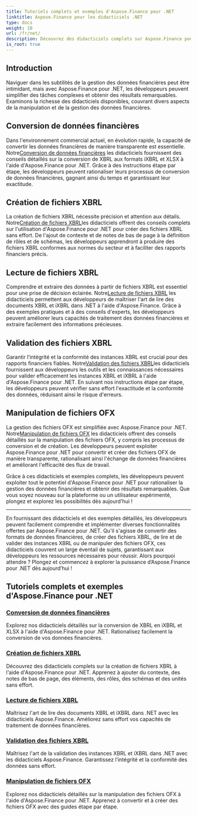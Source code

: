 ```yaml
---
title: Tutoriels complets et exemples d'Aspose.Finance pour .NET
linktitle: Aspose.Finance pour les didacticiels .NET
type: docs
weight: 10
url: /fr/net/
description: Découvrez des didacticiels complets sur Aspose.Finance pour .NET couvrant la conversion de données financières, la création, la lecture, la validation et la manipulation de fichiers OFX.
is_root: true
---
```


## Introduction

Naviguer dans les subtilités de la gestion des données financières peut être intimidant, mais avec Aspose.Finance pour .NET, les développeurs peuvent simplifier des tâches complexes et obtenir des résultats remarquables. Examinons la richesse des didacticiels disponibles, couvrant divers aspects de la manipulation et de la gestion des données financières.

## Conversion de données financières

 Dans l'environnement commercial actuel, en évolution rapide, la capacité de convertir les données financières de manière transparente est essentielle. Notre[Conversion de données financières](./financial-data-conversion/) les didacticiels fournissent des conseils détaillés sur la conversion de XBRL aux formats iXBRL et XLSX à l'aide d'Aspose.Finance pour .NET. Grâce à des instructions étape par étape, les développeurs peuvent rationaliser leurs processus de conversion de données financières, gagnant ainsi du temps et garantissant leur exactitude.

## Création de fichiers XBRL

 La création de fichiers XBRL nécessite précision et attention aux détails. Notre[Création de fichiers XBRL](./xbrl-file-creation/)les didacticiels offrent des conseils complets sur l'utilisation d'Aspose.Finance pour .NET pour créer des fichiers XBRL sans effort. De l'ajout de contexte et de notes de bas de page à la définition de rôles et de schémas, les développeurs apprendront à produire des fichiers XBRL conformes aux normes du secteur et à faciliter des rapports financiers précis.

## Lecture de fichiers XBRL

 Comprendre et extraire des données à partir de fichiers XBRL est essentiel pour une prise de décision éclairée. Notre[Lecture de fichiers XBRL](./xbrl-file-reading/) les didacticiels permettent aux développeurs de maîtriser l'art de lire des documents XBRL et iXBRL dans .NET à l'aide d'Aspose.Finance. Grâce à des exemples pratiques et à des conseils d'experts, les développeurs peuvent améliorer leurs capacités de traitement des données financières et extraire facilement des informations précieuses.

## Validation des fichiers XBRL

 Garantir l’intégrité et la conformité des instances XBRL est crucial pour des rapports financiers fiables. Notre[Validation des fichiers XBRL](./xbrl-file-validation/)les didacticiels fournissent aux développeurs les outils et les connaissances nécessaires pour valider efficacement les instances XBRL et iXBRL à l'aide d'Aspose.Finance pour .NET. En suivant nos instructions étape par étape, les développeurs peuvent vérifier sans effort l'exactitude et la conformité des données, réduisant ainsi le risque d'erreurs.

## Manipulation de fichiers OFX

 La gestion des fichiers OFX est simplifiée avec Aspose.Finance pour .NET. Notre[Manipulation de fichiers OFX](./ofx-file-manipulation/) les didacticiels offrent des conseils détaillés sur la manipulation des fichiers OFX, y compris les processus de conversion et de création. Les développeurs peuvent exploiter Aspose.Finance pour .NET pour convertir et créer des fichiers OFX de manière transparente, rationalisant ainsi l'échange de données financières et améliorant l'efficacité des flux de travail.

Grâce à ces didacticiels et exemples complets, les développeurs peuvent exploiter tout le potentiel d'Aspose.Finance pour .NET pour rationaliser la gestion des données financières et obtenir des résultats remarquables. Que vous soyez nouveau sur la plateforme ou un utilisateur expérimenté, plongez et explorez les possibilités dès aujourd'hui !

---
En fournissant des didacticiels et des exemples détaillés, les développeurs peuvent facilement comprendre et implémenter diverses fonctionnalités offertes par Aspose.Finance pour .NET. Qu'il s'agisse de convertir des formats de données financières, de créer des fichiers XBRL, de lire et de valider des instances XBRL ou de manipuler des fichiers OFX, ces didacticiels couvrent un large éventail de sujets, garantissant aux développeurs les ressources nécessaires pour réussir. Alors pourquoi attendre ? Plongez et commencez à explorer la puissance d’Aspose.Finance pour .NET dès aujourd’hui !
## Tutoriels complets et exemples d'Aspose.Finance pour .NET 
### [Conversion de données financières](./financial-data-conversion/)
Explorez nos didacticiels détaillés sur la conversion de XBRL en iXBRL et XLSX à l'aide d'Aspose.Finance pour .NET. Rationalisez facilement la conversion de vos données financières.
### [Création de fichiers XBRL](./xbrl-file-creation/)
Découvrez des didacticiels complets sur la création de fichiers XBRL à l'aide d'Aspose.Finance pour .NET. Apprenez à ajouter du contexte, des notes de bas de page, des éléments, des rôles, des schémas et des unités sans effort.
### [Lecture de fichiers XBRL](./xbrl-file-reading/)
Maîtrisez l'art de lire des documents XBRL et iXBRL dans .NET avec les didacticiels Aspose.Finance. Améliorez sans effort vos capacités de traitement de données financières.
### [Validation des fichiers XBRL](./xbrl-file-validation/)
Maîtrisez l'art de la validation des instances XBRL et iXBRL dans .NET avec les didacticiels Aspose.Finance. Garantissez l’intégrité et la conformité des données sans effort.
### [Manipulation de fichiers OFX](./ofx-file-manipulation/)
Explorez nos didacticiels détaillés sur la manipulation des fichiers OFX à l'aide d'Aspose.Finance pour .NET. Apprenez à convertir et à créer des fichiers OFX avec des guides étape par étape.